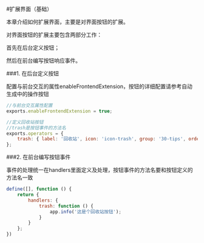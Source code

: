 #扩展界面（基础）

本章介绍如何扩展界面，主要是对界面按钮的扩展。

对界面按钮的扩展主要包含两部分工作：

首先在后台定义按钮；

然后在前台编写按钮响应事件。

###1. 在后台定义按钮

配置与前台交互的属性enableFrontendExtension，按钮的详细配置请参考自动生成中的操作按钮

```javascript
//与前台交互属性配置
exports.enableFrontendExtension = true;

//定义回收站按钮
//trash是按钮事件的方法名
exports.operators = {
    trash: { label: '回收站', icon: 'icon-trash', group: '30-tips', order: 10, show: 'always', style: 'btn btn-grey' }
};
```

###2. 在前台编写按钮事件

事件的处理统一在handlers里面定义及处理，按钮事件的方法名要和按钮定义的方法名一致

```javascript
define([], function () {
    return {
        handlers: {
            trash: function () {
                app.info('这是个回收站按钮');
            }
        }
    };
})
```



